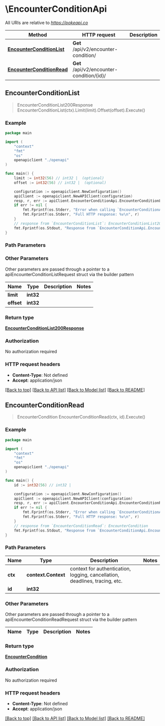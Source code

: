 # \EncounterConditionApi

All URIs are relative to *https://pokeapi.co*

Method | HTTP request | Description
------------- | ------------- | -------------
[**EncounterConditionList**](EncounterConditionApi.md#EncounterConditionList) | **Get** /api/v2/encounter-condition/ | 
[**EncounterConditionRead**](EncounterConditionApi.md#EncounterConditionRead) | **Get** /api/v2/encounter-condition/{id}/ | 



## EncounterConditionList

> EncounterConditionList200Response EncounterConditionList(ctx).Limit(limit).Offset(offset).Execute()



### Example

```go
package main

import (
    "context"
    "fmt"
    "os"
    openapiclient "./openapi"
)

func main() {
    limit := int32(56) // int32 |  (optional)
    offset := int32(56) // int32 |  (optional)

    configuration := openapiclient.NewConfiguration()
    apiClient := openapiclient.NewAPIClient(configuration)
    resp, r, err := apiClient.EncounterConditionApi.EncounterConditionList(context.Background()).Limit(limit).Offset(offset).Execute()
    if err != nil {
        fmt.Fprintf(os.Stderr, "Error when calling `EncounterConditionApi.EncounterConditionList``: %v\n", err)
        fmt.Fprintf(os.Stderr, "Full HTTP response: %v\n", r)
    }
    // response from `EncounterConditionList`: EncounterConditionList200Response
    fmt.Fprintf(os.Stdout, "Response from `EncounterConditionApi.EncounterConditionList`: %v\n", resp)
}
```

### Path Parameters



### Other Parameters

Other parameters are passed through a pointer to a apiEncounterConditionListRequest struct via the builder pattern


Name | Type | Description  | Notes
------------- | ------------- | ------------- | -------------
 **limit** | **int32** |  | 
 **offset** | **int32** |  | 

### Return type

[**EncounterConditionList200Response**](EncounterConditionList200Response.md)

### Authorization

No authorization required

### HTTP request headers

- **Content-Type**: Not defined
- **Accept**: application/json

[[Back to top]](#) [[Back to API list]](../README.md#documentation-for-api-endpoints)
[[Back to Model list]](../README.md#documentation-for-models)
[[Back to README]](../README.md)


## EncounterConditionRead

> EncounterCondition EncounterConditionRead(ctx, id).Execute()



### Example

```go
package main

import (
    "context"
    "fmt"
    "os"
    openapiclient "./openapi"
)

func main() {
    id := int32(56) // int32 | 

    configuration := openapiclient.NewConfiguration()
    apiClient := openapiclient.NewAPIClient(configuration)
    resp, r, err := apiClient.EncounterConditionApi.EncounterConditionRead(context.Background(), id).Execute()
    if err != nil {
        fmt.Fprintf(os.Stderr, "Error when calling `EncounterConditionApi.EncounterConditionRead``: %v\n", err)
        fmt.Fprintf(os.Stderr, "Full HTTP response: %v\n", r)
    }
    // response from `EncounterConditionRead`: EncounterCondition
    fmt.Fprintf(os.Stdout, "Response from `EncounterConditionApi.EncounterConditionRead`: %v\n", resp)
}
```

### Path Parameters


Name | Type | Description  | Notes
------------- | ------------- | ------------- | -------------
**ctx** | **context.Context** | context for authentication, logging, cancellation, deadlines, tracing, etc.
**id** | **int32** |  | 

### Other Parameters

Other parameters are passed through a pointer to a apiEncounterConditionReadRequest struct via the builder pattern


Name | Type | Description  | Notes
------------- | ------------- | ------------- | -------------


### Return type

[**EncounterCondition**](EncounterCondition.md)

### Authorization

No authorization required

### HTTP request headers

- **Content-Type**: Not defined
- **Accept**: application/json

[[Back to top]](#) [[Back to API list]](../README.md#documentation-for-api-endpoints)
[[Back to Model list]](../README.md#documentation-for-models)
[[Back to README]](../README.md)

